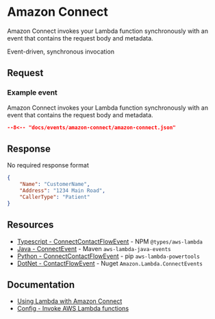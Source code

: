 # Amazon Connect

Amazon Connect invokes your Lambda function synchronously with an event that contains the request body and metadata.

Event-driven, synchronous invocation

## Request

### Example event

Amazon Connect invokes your Lambda function synchronously with an event that contains the request body and metadata.

```json title="Example Amazon Connect request event"
--8<-- "docs/events/amazon-connect/amazon-connect.json"
```

## Response

No required response format

```json
{
    "Name": "CustomerName",
    "Address": "1234 Main Road",
    "CallerType": "Patient"
}
```

## Resources

- [Typescript - ConnectContactFlowEvent](https://github.com/DefinitelyTyped/DefinitelyTyped/blob/master/types/aws-lambda/trigger/connect-contact-flow.d.ts) - NPM `@types/aws-lambda`
- [Java - ConnectEvent](https://github.com/aws/aws-lambda-java-libs/blob/master/aws-lambda-java-events/src/main/java/com/amazonaws/services/lambda/runtime/events/ConnectEvent.java) - Maven `aws-lambda-java-events`
- [Python - ConnectContactFlowEvent](https://awslabs.github.io/aws-lambda-powertools-python/latest/utilities/data_classes/#verify-auth-challenge-response-example) - pip `aws-lambda-powertools`
- [DotNet - ContactFlowEvent](https://github.com/aws/aws-lambda-dotnet/tree/master/Libraries/src/Amazon.Lambda.ConnectEvents) - Nuget `Amazon.Lambda.ConnectEvents`

## Documentation

- [Using Lambda with Amazon Connect](https://docs.aws.amazon.com/lambda/latest/dg/services-connect.html)
- [Config - Invoke AWS Lambda functions](https://docs.aws.amazon.com/connect/latest/adminguide/connect-lambda-functions.html)
